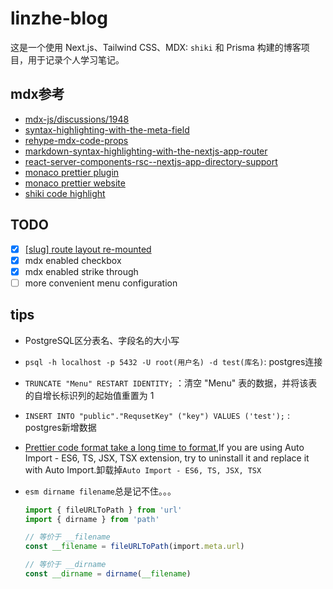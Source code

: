 # linzhe-blog

这是一个使用 Next.js、Tailwind CSS、MDX: `shiki` 和 Prisma 构建的博客项目，用于记录个人学习笔记。

## mdx参考

- [mdx-js/discussions/1948](https://github.com/orgs/mdx-js/discussions/1948)
- [syntax-highlighting-with-the-meta-field](https://mdxjs.com/guides/syntax-highlighting/#syntax-highlighting-with-the-meta-field)
- [rehype-mdx-code-props](https://github.com/remcohaszing/rehype-mdx-code-props)
- [markdown-syntax-highlighting-with-the-nextjs-app-router](https://colinhemphill.com/blog/markdown-syntax-highlighting-with-the-nextjs-app-router)
- [react-server-components-rsc--nextjs-app-directory-support](https://github.com/hashicorp/next-mdx-remote/blob/main/README.md#react-server-components-rsc--nextjs-app-directory-support)
- [monaco prettier plugin](https://prettier.io/lib/package-manifest.js)
- [monaco prettier website](https://github.com/prettier/prettier/blob/41baabd62734a4b8f4065294cad873af3b46dbb3/website/static/worker.js#L169)
- [shiki code highlight](<https://github.com/raycast/ray-so/blob/667bf02d704ce9454c0b58c01dae4d99ea1a7a86/app/(navigation)/(code)/components/HighlightedCode.tsx>)

## TODO

- [x] [[slug] route layout re-mounted](https://github.com/vercel/next.js/issues/44793#issuecomment-1382458981)
- [x] mdx enabled checkbox
- [x] mdx enabled strike through
- [ ] more convenient menu configuration

## tips

- PostgreSQL区分表名、字段名的大小写
- `psql -h localhost -p 5432 -U root(用户名) -d test(库名)`: postgres连接
- `TRUNCATE "Menu" RESTART IDENTITY;` ：清空 "Menu" 表的数据，并将该表的自增长标识列的起始值重置为 1
- `INSERT INTO "public"."RequsetKey" ("key") VALUES ('test');` : postgres新增数据
- [Prettier code format take a long time to format](https://github.com/prettier/prettier-vscode/issues/2999),If you are using Auto Import - ES6, TS, JSX, TSX extension, try to uninstall it and replace it with Auto Import.卸载掉`Auto Import - ES6, TS, JSX, TSX`
- `esm dirname filename`总是记不住。。。

  ```ts
  import { fileURLToPath } from 'url'
  import { dirname } from 'path'

  // 等价于 __filename
  const __filename = fileURLToPath(import.meta.url)

  // 等价于 __dirname
  const __dirname = dirname(__filename)
  ```
